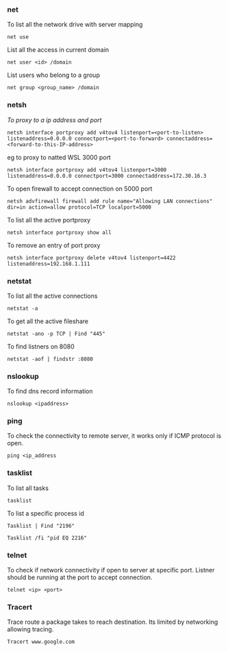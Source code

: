 ### net
To list all the network drive with server mapping
```
net use 
```
List all the access in current domain
```
net user <id> /domain
```
List users who belong to a group
```
net group <group_name> /domain
```

### netsh
_To proxy to a ip address and port_  

```
netsh interface portproxy add v4tov4 listenport=<port-to-listen> listenaddress=0.0.0.0 connectport=<port-to-forward> connectaddress=<forward-to-this-IP-address>
```

eg to proxy to natted WSL 3000 port  

```
netsh interface portproxy add v4tov4 listenport=3000 listenaddress=0.0.0.0 connectport=3000 connectaddress=172.30.16.3
```

To open firewall to accept connection on 5000 port  

```
netsh advfirewall firewall add rule name="Allowing LAN connections" dir=in action=allow protocol=TCP localport=5000
```

To list all the active portproxy

```
netsh interface portproxy show all
```
To remove an entry of port proxy
```
netsh interface portproxy delete v4tov4 listenport=4422 listenaddress=192.168.1.111
```

### netstat
To list all the active connections
```
netstat -a
```
To get all the active fileshare
```
netstat -ano -p TCP | Find "445"
```
To find listners on 8080
```
netstat -aof | findstr :8080
```

### nslookup
To find dns record information
```
nslookup <ipaddress>
```

### ping
To check the connectivity to remote server, it works only if ICMP protocol is open.
```
ping <ip_address
```

### tasklist
To list all tasks
```
tasklist
```
To list a specific process id
```
Tasklist | Find "2196"
```
```
Tasklist /fi "pid EQ 2216"
```

### telnet
To check if network connectivity if open to server at specific port. Listner should be running at the port to accept connection.
```
telnet <ip> <port>
```

### Tracert
Trace route a package takes to reach destination. Its limited by networking allowing tracing.
```
Tracert www.google.com
```
